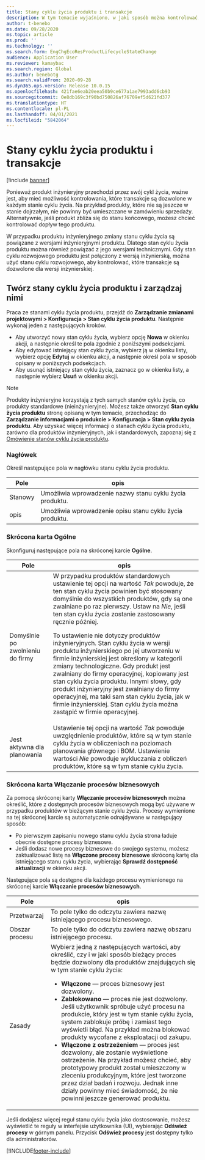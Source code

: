 ```yaml
---
title: Stany cyklu życia produktu i transakcje
description: W tym temacie wyjaśniono, w jaki sposób można kontrolować, które transakcje są dozwolone dla poszczególnych stanów cyklu życia w trakcie przechodzenia produktu inżynieryjnego przez cykl życia.
author: t-benebo
ms.date: 09/28/2020
ms.topic: article
ms.prod: ''
ms.technology: ''
ms.search.form: EngChgEcoResProductLifecycleStateChange
audience: Application User
ms.reviewer: kamaybac
ms.search.region: Global
ms.author: benebotg
ms.search.validFrom: 2020-09-28
ms.dyn365.ops.version: Release 10.0.15
ms.openlocfilehash: 421fae6eab20eea50b9ce677a1ae7993add6cb93
ms.sourcegitcommit: 0e8db169c3f90bd750826af76709ef5d621fd377
ms.translationtype: HT
ms.contentlocale: pl-PL
ms.lasthandoff: 04/01/2021
ms.locfileid: "5842064"
---
```

# <a name="product-lifecycle-states-and-transactions"></a>Stany cyklu życia produktu i transakcje

[!include [banner](../includes/banner.md)]

Ponieważ produkt inżynieryjny przechodzi przez swój cykl życia, ważne jest, aby mieć możliwość kontrolowania, które transakcje są dozwolone w każdym stanie cyklu życia. Na przykład produkty, które nie są jeszcze w stanie dojrzałym, nie powinny być umieszczane w zamówieniu sprzedaży. Alternatywnie, jeśli produkt zbliża się do stanu końcowego, możesz chcieć kontrolować dopływ tego produktu.

W przypadku produktu inżynieryjnego zmiany stanu cyklu życia są powiązane z wersjami inżynieryjnymi produktu. Dlatego stan cyklu życia produktu można również powiązać z jego wersjami technicznymi. Gdy stan cyklu rozwojowego produktu jest połączony z wersją inżynierską, można użyć stanu cyklu rozwojowego, aby kontrolować, które transakcje są dozwolone dla wersji inżynierskiej.

## <a name="create-and-manage-product-lifecycle-states"></a>Twórz stany cyklu życia produktu i zarządzaj nimi

Praca ze stanami cyklu życia produktu, przejdź do **Zarządzanie zmianami projektowymi \> Konfiguracja \> Stan cyklu życia produktu**. Następnie wykonaj jeden z następujących kroków.

- Aby utworzyć nowy stan cyklu życia, wybierz opcję **Nowa** w okienku akcji, a następnie określ te pola zgodnie z poniższymi podsekcjami.
- Aby edytować istniejący stan cyklu życia, wybierz ją w okienku listy, wybierz opcję **Edytuj** w okienku akcji, a następnie określ pola w sposób opisany w poniższych podsekcjach.
- Aby usunąć istniejący stan cyklu życia, zaznacz go w okienku listy, a następnie wybierz **Usuń** w okienku akcji.

> [!NOTE]
> Produkty inżynieryjne korzystają z tych samych stanów cyklu życia, co produkty standardowe (nieinżynieryjne). Możesz także otworzyć **Stan cyklu życia produktu** stronę opisaną w tym temacie, przechodząc do **Zarządzanie informacjami o produkcie \> Konfiguracja \> Stan cyklu życia produktu**. Aby uzyskać więcej informacji o stanach cyklu życia produktu, zarówno dla produktów inżynieryjnych, jak i standardowych, zapoznaj się z [Omówienie stanów cyklu życia produktu](../pim/product-lifecycle.md).

### <a name="header"></a>Nagłówek

Określ następujące pola w nagłówku stanu cyklu życia produktu.

| Pole | opis |
|---|---|
| Stanowy | Umożliwia wprowadzenie nazwy stanu cyklu życia produktu. |
| opis | Umożliwia wprowadzenie opisu stanu cyklu życia produktu. |

### <a name="general-fasttab"></a>Skrócona karta Ogólne

Skonfiguruj następujące pola na skróconej karcie **Ogólne**.

| Pole | opis |
|---|---|
| Domyślnie po zwolnieniu do firmy | W przypadku produktów standardowych ustawienie tej opcji na wartość *Tak* powoduje, że ten stan cyklu życia powinien być stosowany domyślnie do wszystkich produktów, gdy są one zwalniane po raz pierwszy. Ustaw na *Nie*, jeśli ten stan cyklu życia zostanie zastosowany ręcznie później.<p>To ustawienie nie dotyczy produktów inżynieryjnych. Stan cyklu życia w wersji produktu inżynierskiego po jej utworzeniu w firmie inżynierskiej jest określony w kategorii zmiany technologiczne. Gdy produkt jest zwalniany do firmy operacyjnej, kopiowany jest stan cyklu życia produktu. Innymi słowy, gdy produkt inżynieryjny jest zwalniany do firmy operacyjnej, ma taki sam stan cyklu życia, jak w firmie inżynierskiej. Stan cyklu życia można zastąpić w firmie operacyjnej.</p> |
| Jest aktywna dla planowania | Ustawienie tej opcji na wartość *Tak* powoduje uwzględnienie produktów, które są w tym stanie cyklu życia w obliczeniach na poziomach planowania głównego i BOM. Ustawienie wartości *Nie* powoduje wykluczania z obliczeń produktów, które są w tym stanie cyklu życia. |

### <a name="enabled-business-processes-fasttab"></a>Skrócona karta Włączanie procesów biznesowych

Za pomocą skróconej karty **Włączanie procesów biznesowych** można określić, które z dostępnych procesów biznesowych mogą być używane w przypadku produktów w bieżącym stanie cyklu życia. Procesy wymienione na tej skróconej karcie są automatycznie odnajdywane w następujący sposób:

- Po pierwszym zapisaniu nowego stanu cyklu życia strona ładuje obecnie dostępne procesy biznesowe.
- Jeśli dodasz nowe procesy biznesowe do swojego systemu, możesz zaktualizować listę na **Włączone procesy biznesowe** skróconą kartę dla istniejącego stanu cyklu życia, wybierając **Sprawdź dostępność aktualizacji** w okienku akcji.

Następujące pola są dostępne dla każdego procesu wymienionego na skróconej karcie **Włączanie procesów biznesowych**.

| Pole | opis |
|---|---|
| Przetwarzaj | To pole tylko do odczytu zawiera nazwę istniejącego procesu biznesowego. |
| Obszar procesu | To pole tylko do odczytu zawiera nazwę obszaru istniejącego procesu. |
| Zasady | Wybierz jedną z następujących wartości, aby określić, czy i w jaki sposób bieżący proces będzie dozwolony dla produktów znajdujących się w tym stanie cyklu życia:<ul><li>**Włączone** — proces biznesowy jest dozwolony.</li><li>**Zablokowano** — proces nie jest dozwolony. Jeśli użytkownik spróbuje użyć procesu na produkcie, który jest w tym stanie cyklu życia, system zablokuje próbę i zamiast tego wyświetli błąd. Na przykład można blokować produkty wycofane z eksploatacji od zakupu.</li><li>**Włączone z ostrzeżeniem** — proces jest dozwolony, ale zostanie wyświetlone ostrzeżenie. Na przykład możesz chcieć, aby prototypowy produkt został umieszczony w zleceniu produkcyjnym, które jest tworzone przez dział badań i rozwoju. Jednak inne działy powinny mieć świadomość, że nie powinni jeszcze generować produktu.</li></ul> |

Jeśli dodajesz więcej reguł stanu cyklu życia jako dostosowanie, możesz wyświetlić te reguły w interfejsie użytkownika (UI), wybierając **Odśwież procesy** w górnym panelu. Przycisk **Odśwież procesy** jest dostępny tylko dla administratorów.


[!INCLUDE[footer-include](../../includes/footer-banner.md)]
